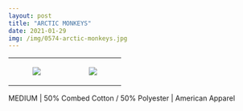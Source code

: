 ```yaml
---
layout: post
title: "ARCTIC MONKEYS"
date: 2021-01-29
img: /img/0574-arctic-monkeys.jpg
---
```




<table style="width:100%;"><tr><td style="vertical-align:top;">
      <figure class="tmblr-full" data-orig-height="2048" data-orig-width="1365" data-orig-src="https://concertshirts.netlify.app/shirts/0574/0574-01.jpg"><img src="https://64.media.tumblr.com/6af52b6d50519931e1e3378328b03201/faea2da0909784d1-e4/s540x810/6293012a0dd5f386378de103570b01b68ca13154.jpg" data-orig-height="2048" data-orig-width="1365" data-orig-src="https://concertshirts.netlify.app/shirts/0574/0574-01.jpg"/></figure></td>
    <td style="vertical-align:top;">
      <figure class="tmblr-full" data-orig-height="2048" data-orig-width="1365" data-orig-src="https://concertshirts.netlify.app/shirts/0574/0574-02.jpg"><img src="https://64.media.tumblr.com/f3f268b477d41cc05231a12f2cee2448/faea2da0909784d1-f2/s540x810/45891391bec4a9c77b7a88b10c95ba0720f987af.jpg" data-orig-height="2048" data-orig-width="1365" data-orig-src="https://concertshirts.netlify.app/shirts/0574/0574-02.jpg"/></figure></td>
  </tr></table><p>
  MEDIUM | 50% Combed Cotton / 50% Polyester | American Apparel
</p>
